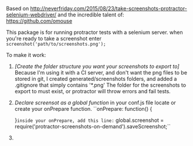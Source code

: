 Based on http://neverfriday.com/2015/08/23/take-screenshots-protractor-selenium-webdriver/
and the incredible talent of:
https://github.com/omouse

This package is for running protractor tests with a selenium server.
when you're ready to take a screenshot enter
  `screenshot('path/to/screenshots.png');`

To make it work:

1. *[Create the folder structure you want your screenshots to export to]*
  Because I'm using it with a CI server, and don't want the png files to be stored in git, I created generated/screenshots folders, and added a .gitignore that simply contains '\*.png'
  The folder for the screenshots to export to must exist, or protractor will throw errors and fail tests.

2. *Declare screensot as a global function*
  in your conf.js file locate or create your onPrepare function.
  ``onPrepare: function() {

    }``
  inside your onPrepare, add this line:
  `` global.screenshot = require('protractor-screenshots-on-demand').saveScreenshot;``

3.
